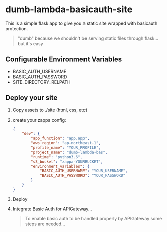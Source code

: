 # dumb-lambda-basicauth-site

This is a simple flask app to give you a static site wrapped with basicauth protection.

> "dumb" because we shouldn't be serving static files through flask... but it's easy

## Configurable Environment Variables

- BASIC_AUTH_USERNAME 
- BASIC_AUTH_PASSWORD
- SITE_DIRECTORY_RELPATH


## Deploy your site

1. Copy assets to ./site (html, css, etc)

2. create your zappa config:

    ```json
    {
        "dev": {
            "app_function": "app.app",
            "aws_region": "ap-northeast-1",
            "profile_name": "YOUR_PROFILE",
            "project_name": "dumb-lambda-bas",
            "runtime": "python3.6",
            "s3_bucket": "zappa-YOURBUCKET",
            "environment_variables": {
                "BASIC_AUTH_USERNAME": "YOUR_USERNAME",
                "BASIC_AUTH_PASSWORD": "YOUR_PASSWORD"
            }
        }
    }
    ```
    
3. Deploy


4. Integrate Basic Auth for APIGateway...

    > To enable basic auth to be handled properly by APIGateway some steps are needed...